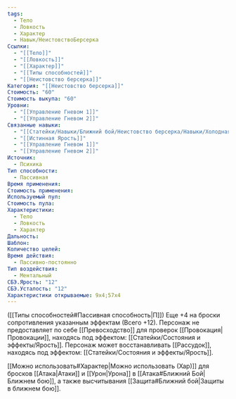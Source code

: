 ```yaml
---
tags:
  - Тело
  - Ловкость
  - Характер
  - Навык/НеистовствоБерсерка
Ссылки:
  - "[[Тело]]"
  - "[[Ловкость]]"
  - "[[Характер]]"
  - "[[Типы способностей]]"
  - "[[Неистовство берсерка]]"
Категория: "[[Неистовство берсерка]]"
Стоимость: "60"
Стоимость выкупа: "60"
Уровни:
  - "[[Управление Гневом 1]]"
  - "[[Управление Гневом 2]]"
Связанные навыки:
  - "[[Статейки/Навыки/Ближний бой/Неистовство берсерка/Навыки/Холодная Ярость]]"
  - "[[Истинная Ярость]]"
  - "[[Управление Гневом 1]]"
  - "[[Управление Гневом 2]]"
Источник:
  - Психика
Тип способности:
  - Пассивная
Время применения: 
Стоимость применения: 
Используемый пул: 
Стоимость пула: 
Характеристики:
  - Тело
  - Ловкость
  - Характер
Дальность: 
Шаблон: 
Количество целей: 
Время действия:
  - Пассивно-постоянно
Тип воздействия:
  - Ментальный
СБЭ.Ярость: "12"
СБЭ.Усталость: "12"
Характеристики открываемые: 9x4;57x4
---
```

([[Типы способностей#Пассивная способность|П]]) Еще +4 на броски сопротивления указанным эффектам (Всего +12). 
Персонаж не предоставляет по себе [[Превосходство]] для проверок [[Провокация|Провокации]], находясь под эффектом: [[Статейки/Состояния и эффекты/Ярость]]. 
Персонаж может восстанавливать [[Рассудок]], находясь под эффектом: [[Статейки/Состояния и эффекты/Ярость]]. 

[[Можно использовать#Характер|Можно использовать (Хар)]] для бросков [[Атака|Атаки]] и [[Урон|Урона]] в [[Атака#Ближний Бой|Ближнем бою]], а также высчитывания [[Защита#Ближний бой|Защиты в ближнем бою]].